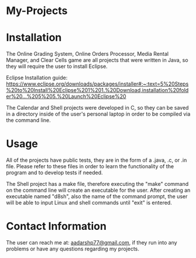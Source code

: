 # My-Projects

# Installation

The Online Grading System, Online Orders Processor, Media Rental Manager, and Clear Cells game are all projects that were written in Java, so they will require the user to install Eclipse.

Eclipse Installation guide: https://www.eclipse.org/downloads/packages/installer#:~:text=5%20Steps%20to%20Install%20Eclipse%201%201.%20Download,installation%20folder%20...%205%205.%20Launch%20Eclipse%20 

The Calendar and Shell projects were developed in C, so they can be saved in a directory inside of the user's personal laptop in order to be compiled via the command line.

# Usage

All of the projects have public tests, they are in the form of a .java, .c, or .in file. Please refer to these files in order to learn the functionality of the program and to develop tests if needed.

The Shell project has a make file, therefore executing the "make" command on the command line will create an executable for the user. After creating an executable named "d8sh", also the name of the command prompt, the user will be able to input Linux and shell commands until "exit" is entered.

# Contact Information

The user can reach me at: aadarshp77@gmail.com, if they run into any problems or have any questions regarding my projects.

